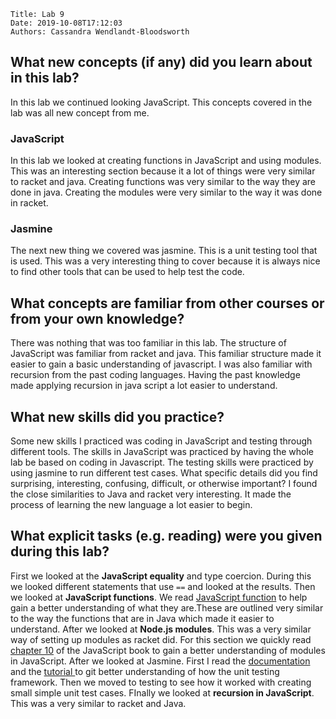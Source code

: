     Title: Lab 9
    Date: 2019-10-08T17:12:03
    Authors: Cassandra Wendlandt-Bloodsworth 

<h2>What new concepts (if any) did you learn about in this lab?</h2>
In this lab we continued looking  JavaScript. This concepts covered in the lab was all  new concept from me. 
<h3>JavaScript</h3>
In this lab we looked at creating functions in JavaScript and using modules. This was an interesting section because it a lot of things were very similar to racket and java. Creating functions was very similar to the way they are done in java. Creating the modules were very similar to the way it was done in racket. 
<h3>Jasmine</h3>
The next new thing we covered was jasmine. This is a unit testing tool that is used. This was a very interesting thing to cover because it is always nice to find other tools that can be used to help test the code. 
<h2>What concepts are familiar from other courses or from your own knowledge?</h2>
There was nothing that was too familiar in this lab. The structure of JavaScript was familiar from racket and java. This familiar structure made it easier to gain a basic understanding of javascript. 
I was also familiar with recursion from the past coding languages. Having the past knowledge made applying recursion in java script a lot easier to understand. 
<h2>What new skills did you practice?</h2>
Some new skills I practiced was coding in JavaScript and testing through different tools. 
The skills in JavaScript was practiced by having the whole lab be based on coding in Javascript. 
The testing skills were practiced by using jasmine to run different test cases.
What specific details did you find surprising, interesting, confusing, difficult, or otherwise important?
I found the close similarities to Java and racket very interesting. It made the process of learning the new language a lot easier to begin. 
<h2>What explicit tasks (e.g. reading) were you given during this lab?</h2>
First we looked at the <b>JavaScript equality</b> and type coercion. During this we looked different statements that use <code>==</code> and looked at the results. 
Then we looked at <b>JavaScript functions</b>. We read <a href = "http://eloquentjavascript.net/03_functions.html" > JavaScript function</a> to help gain a better understanding of what they are.These are outlined very similar to the way the functions that are in Java which made it easier to understand. 
After we looked at <b>Node.js modules</b>. This was a very similar way of setting up modules as racket did. For this section we quickly read <a href = "http://eloquentjavascript.net/10_modules.html"> chapter 10</a> of the JavaScript book to gain a better understanding of modules in JavaScript.
After we looked at Jasmine. First I read the <a href = "https://jasmine.github.io/index.html" >documentation</a> and the <a href = "https://jasmine.github.io/tutorials/your_first_suite" > tutorial </a> to git better understanding of how the unit testing framework. Then we moved to testing to see how it worked with creating small simple unit test cases.
FInally we looked at <b>recursion in JavaScript</b>. This was a very similar to racket and Java. 


